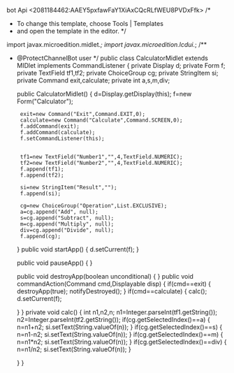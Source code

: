  bot Api <2081184462:AAEY5pxfawFaY1XiAxCQcRLfWEU8PVDxFfk>
 /*
 * To change this template, choose Tools | Templates
 * and open the template in the editor.
 */

import javax.microedition.midlet.*;
import javax.microedition.lcdui.*;
/**
 * @ProtectChannelBot user
 */
public class CalculatorMidlet extends MIDlet implements CommandListener
{
    private Display d;
    private Form f;
    private TextField tf1,tf2;
    private ChoiceGroup cg;
    private StringItem si;
    private Command exit,calculate;
    private int a,s,m,div;


    public CalculatorMidlet()
    {
        d=Display.getDisplay(this);
        f=new Form("Calculator");


        exit=new Command("Exit",Command.EXIT,0);
        calculate=new Command("Calculate",Command.SCREEN,0);
        f.addCommand(exit);
        f.addCommand(calculate);
        f.setCommandListener(this);


        tf1=new TextField("Number1","",4,TextField.NUMERIC);
        tf2=new TextField("Number2","",4,TextField.NUMERIC);
        f.append(tf1);
        f.append(tf2);

        si=new StringItem("Result","");
        f.append(si);

        cg=new ChoiceGroup("Operation",List.EXCLUSIVE);
        a=cg.append("Add", null);
        s=cg.append("Subtract", null);
        m=cg.append("Multiply", null);
        div=cg.append("Divide", null);
        f.append(cg);





    }
    public void startApp()
    {
        d.setCurrent(f);
    }

    public void pauseApp()
    {
    }

    public void destroyApp(boolean unconditional)
    {
    }
    public void commandAction(Command cmd,Displayable disp)
    {
      if(cmd==exit)
      {
          destroyApp(true);
          notifyDestroyed();
       }
      if(cmd==calculate)
      {
          calc();
          d.setCurrent(f);

      }
    }
    private void calc()
    {
       int n1,n2,n;
       n1=Integer.parseInt(tf1.getString());
       n2=Integer.parseInt(tf2.getString());
       if(cg.getSelectedIndex()==a)
       {
         n=n1+n2;
         si.setText(String.valueOf(n));
       }
        if(cg.getSelectedIndex()==s)
       {
         n=n1-n2;
         si.setText(String.valueOf(n));
       }
        if(cg.getSelectedIndex()==m)
       {
         n=n1*n2;
         si.setText(String.valueOf(n));
       }
        if(cg.getSelectedIndex()==div)
       {
         n=n1/n2;
         si.setText(String.valueOf(n));
       }
       
    }
}
